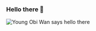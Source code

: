 ### Hello there 👋

![Young Obi Wan says hello there](https://media.giphy.com/media/Nx0rz3jtxtEre/giphy.gif)
